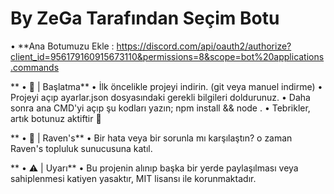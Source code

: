 # By ZeGa Tarafından Seçim Botu
 • **Ana Botumuzu Ekle : https://discord.com/api/oauth2/authorize?client_id=956179160915673110&permissions=8&scope=bot%20applications.commands


** • 🔨 | Başlatma**
 • İlk öncelikle projeyi indirin. (git veya manuel indirme)
 • Projeyi açıp ayarlar.json dosyasındaki gerekli bilgileri doldurunuz.
 • Daha sonra ana CMD'yi açıp şu kodları yazın; npm install && node .
 • Tebrikler, artık botunuz aktiftir 🎉


** • 🎉 | Raven's**
 • Bir hata veya bir sorunla mı karşılaştın? o zaman Raven's topluluk sunucusuna katıl.


** • ⚠ | Uyarı**
 • Bu projenin alınıp başka bir yerde paylaşılması veya sahiplenmesi katiyen yasaktır, MIT lisansı ile korunmaktadır.
